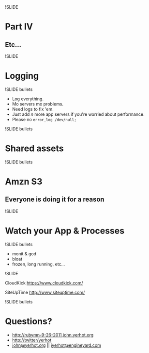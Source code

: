 !SLIDE

# Part IV #
## Etc... ##

!SLIDE

# Logging #

!SLIDE bullets

* Log everything.
* Mo servers mo problems.
* Need logs to fix 'em.
* Just add _n_ more app servers if you're worried about performance.
* Please no `error_log /dev/null;`

!SLIDE bullets

# Shared assets

!SLIDE bullets

# Amzn S3
## Everyone is doing it for a reason ##

!SLIDE
# Watch your App  & Processes #

!SLIDE bullets

* monit & god
* bloat
* frozen, long running, etc...

!SLIDE

CloudKick <https://www.cloudkick.com/>

SiteUpTime <http://www.siteuptime.com/>

!SLIDE bullets

# Questions? #

* <http://rubymn-9-26-2011.john.yerhot.org>
* <http://twitter/yerhot>
* john@yerhot.org || jyerhot@engineyard.com

